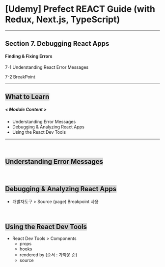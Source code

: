 # [Udemy] Prefect REACT Guide (with Redux, Next.js, TypeScript)

---

## Section 7. Debugging React Apps
#### Finding & Fixing Errors

7-1 Understanding React Error Messages 

7-2 BreakPoint 

---


## <span style='font-weight:700;background:#D3D3D3'>What to Learn</span>
##### < Module Content >
- Understanding Error Messages 
- Debugging & Analyzing React Apps
- Using the React Dev Tools 
---

<br>

## <span style='font-weight:700;background:#D3D3D3'>Understanding Error Messages </span>


<br>

## <span style='font-weight:700;background:#D3D3D3'>Debugging & Analyzing React Apps</span>
* 개발자도구 > Source (page) 
    Breakpoint 사용

<br>

## <span style='font-weight:700;background:#D3D3D3'>Using the React Dev Tools </span>
* React Dev Tools > Components
    * props
    * hooks
    * rendered by (순서 : 가까운 순)
    * source 